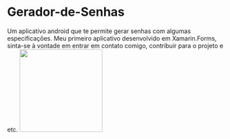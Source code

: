 # Gerador-de-Senhas
Um aplicativo android que te permite gerar senhas com algumas especificações.
Meu primeiro aplicativo desenvolvido em Xamarin.Forms, sinta-se à vontade em entrar em contato comigo, contribuir para o projeto e etc.
<img src="https://user-images.githubusercontent.com/52450284/71280092-16273e00-2339-11ea-8bf4-bfcbdf598b60.png" height="192" weight="108">
